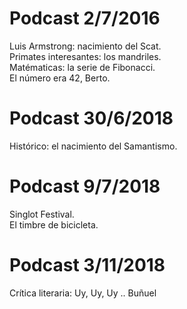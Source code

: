 # Podcast 2/7/2016  

Luis Armstrong: nacimiento del Scat.  
Primates interesantes: los mandriles.  
Matématicas: la serie de Fibonacci.  
El número era 42, Berto.  

# Podcast 30/6/2018

Histórico: el nacimiento del Samantismo.

# Podcast 9/7/2018

Singlot Festival.  
El timbre de bicicleta.  

# Podcast 3/11/2018

Crítica literaria: Uy, Uy, Uy .. Buñuel
